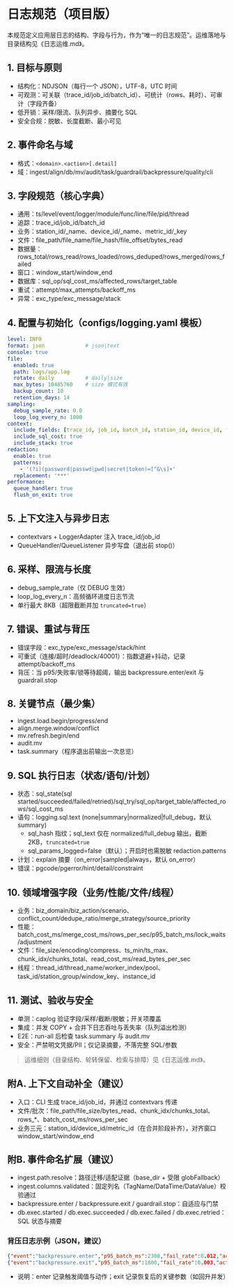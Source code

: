 # 日志规范（项目版）

本规范定义应用层日志的结构、字段与行为，作为“唯一的日志规范”。运维落地与目录结构见《日志运维.md》。

## 1. 目标与原则

- 结构化：NDJSON（每行一个 JSON），UTF-8，UTC 时间
- 可观测：可关联（trace_id/job_id/batch_id）、可统计（rows、耗时）、可审计（字段齐备）
- 低开销：采样/限流、队列异步、摘要化 SQL
- 安全合规：脱敏、长度截断、最小可见

## 2. 事件命名与域

- 格式：`<domain>.<action>[.detail]`
- 域：ingest/align/db/mv/audit/task/guardrail/backpressure/quality/cli

## 3. 字段规范（核心字典）

- 通用：ts/level/event/logger/module/func/line/file/pid/thread
- 追踪：trace_id/job_id/batch_id
- 业务：station_id/\_name、device_id/\_name、metric_id/\_key
- 文件：file_path/file_name/file_hash/file_offset/bytes_read
- 数据量：rows_total/rows_read/rows_loaded/rows_deduped/rows_merged/rows_failed
- 窗口：window_start/window_end
- 数据库：sql_op/sql_cost_ms/affected_rows/target_table
- 重试：attempt/max_attempts/backoff_ms
- 异常：exc_type/exc_message/stack

## 4. 配置与初始化（configs/logging.yaml 模板）

```yaml
level: INFO
format: json             # json|text
console: true
file:
  enabled: true
  path: logs/app.log
  rotate: daily          # daily|size
  max_bytes: 10485760    # size 模式有效
  backup_count: 10
  retention_days: 14
sampling:
  debug_sample_rate: 0.0
  loop_log_every_n: 1000
context:
  include_fields: [trace_id, job_id, batch_id, station_id, device_id, file_path]
  include_sql_cost: true
  include_stack: true
redaction:
  enable: true
  patterns:
    - '(?i)(password|passwd|pwd|secret|token)=[^&\s]+'
  replacement: '***'
performance:
  queue_handler: true
  flush_on_exit: true
```

## 5. 上下文注入与异步日志

- contextvars + LoggerAdapter 注入 trace_id/job_id
- QueueHandler/QueueListener 异步写盘（退出前 stop()）

## 6. 采样、限流与长度

- debug_sample_rate（仅 DEBUG 生效）
- loop_log_every_n：高频循环进度日志节流
- 单行最大 8KB（超限截断并加 `truncated=true`）

## 7. 错误、重试与背压

- 错误字段：exc_type/exc_message/stack/hint
- 可重试（连接/超时/deadlock/40001）：指数退避+抖动，记录 attempt/backoff_ms
- 背压：当 p95/失败率/锁等待超阈，输出 backpressure.enter/exit 与 guardrail.stop

## 8. 关键节点（最少集）

- ingest.load.begin/progress/end
- align.merge.window/conflict
- mv.refresh.begin/end
- audit.mv
- task.summary（程序退出前输出一次总览）

## 9. SQL 执行日志（状态/语句/计划）

- 状态：sql_state(sql started/succeeded/failed/retried)/sql_try/sql_op/target_table/affected_rows/sql_cost_ms
- 语句：logging.sql.text (none|summary|normalized|full_debug，默认 summary)
  - sql_hash 指纹；sql_text 仅在 normalized/full_debug 输出，截断 2KB，`truncated=true`
  - sql_params_logged=false（默认）；开启时也需脱敏 redaction.patterns
- 计划：explain 摘要（on_error|sampled|always，默认 on_error）
- 错误：pgcode/pgerror/hint/detail/constraint

## 10. 领域增强字段（业务/性能/文件/线程）

- 业务：biz_domain/biz_action/scenario、conflict_count/dedupe_ratio/merge_strategy/source_priority
- 性能：batch_cost_ms/merge_cost_ms/rows_per_sec/p95_batch_ms/lock_waits/adjustment
- 文件：file_size/encoding/compress、ts_min/ts_max、chunk_idx/chunks_total、read_cost_ms/read_bytes_per_sec
- 线程：thread_id/thread_name/worker_index/pool、task_id/station_group/window_key、instance_id

## 11. 测试、验收与安全

- 单测：caplog 验证字段/采样/截断/脱敏；开关项覆盖
- 集成：并发 COPY + 合并下日志吞吐与丢失率（队列溢出检测）
- E2E：run-all 后检查 task.summary 与 audit.mv
- 安全：严禁明文凭据/PII；仅记录摘要，不落完整 SQL/参数

> 运维细则（目录结构、轮转保留、检索与排障）见《日志运维.md》。

## 附A. 上下文自动补全（建议）

- 入口：CLI 生成 trace_id/job_id，并通过 contextvars 传递
- 文件/批次：file_path/file_size/bytes_read、chunk_idx/chunks_total、rows\_\*、batch_cost_ms/rows_per_sec
- 业务三元：station_id/device_id/metric_id（在合并阶段补齐），对齐窗口 window_start/window_end

## 附B. 事件命名扩展（建议）

- ingest.path.resolve：路径迁移/适配证据（base_dir + 受限 globFallback）
- ingest.columns.validated：固定列名（TagName/DataTime/DataValue）校验通过
- backpressure.enter / backpressure.exit / guardrail.stop：自适应与门禁
- db.exec.started / db.exec.succeeded / db.exec.failed / db.exec.retried：SQL 状态与摘要

### 背压日志示例（JSON，建议）

```json
{"event":"backpressure.enter","p95_batch_ms":2300,"fail_rate":0.012,"action":"shrink_batch","from_batch":1000000,"to_batch":500000}
{"event":"backpressure.exit","p95_batch_ms":1800,"fail_rate":0.003,"action":"recover","new_workers":6}
```

- 说明：enter 记录触发阈值与动作；exit 记录恢复后的关键参数（如回升并发）
